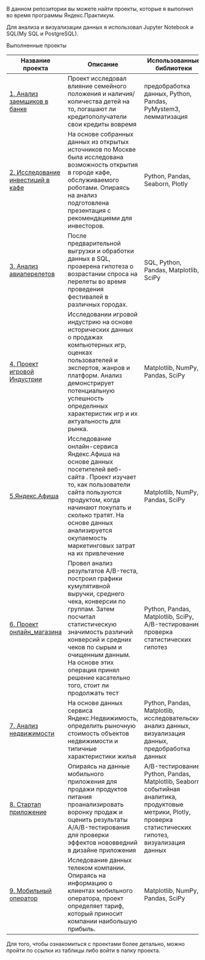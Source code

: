 В данном репозитории вы можете найти проекты, которые я выполнил во время программы Яндекс.Практикум.

Для анализа и визуализации данных я использовал Jupyter Notebook и SQL(My SQL и PostgreSQL).

Выполненные проекты


| Название проекта | Описание |  Использованные библиотеки |
| -----------------| ---------|----------------------------|
|[1. Анализ заемщиков в банке](<https://github.com/Ruzhantsou/mystuff/tree/master/bank_project>)|Проект исследовал влияние семейного положения и наличия/количества детей на то, погашают ли кредитополучатели свои кредиты вовремя|предобработка данных, Python, Pandas, PyMystem3, лемматизация|
|[2. Исследование инвестиций в кафе](<https://github.com/Ruzhantsou/mystuff/tree/master/cafe_project>)|На основе собранных данных из открытых источников по Москве была исследована возможность открытия в городе кафе, обслуживаемого роботами. Опираясь на анализ подготовлена презентация с рекомендациями для инвесторов.|Python, Pandas, Seaborn, Plotly|
|[3. Анализ авиаперелетов](<https://github.com/Ruzhantsou/mystuff/tree/master/flights_project>)|После предварительной выгрузки и обработки данных в SQL, проаерена гипотеза о возрастании спроса на перелеты во время проведения фестивалей в различных городах.|SQL, Python, Pandas, Matplotlib, SciPy|
| [4. Проект игровой Индустрии](<https://github.com/Ruzhantsou/mystuff/tree/master/game_project>)| Исследовании игровой индустрию на основе исторических данных о продажах компьютерных игр, оценках пользователей и экспертов, жанров и платформ. Анализ демонстрирует потенциальную успешность определнных характеристик игр и их актуальность для рынка.   |Matplotlib, NumPy, Pandas, SciPy |
| [5.Яндекс.Афиша](<https://github.com/Ruzhantsou/mystuff/tree/master/online_service-project>)| Исследование онлайн-сервиса Яндекс.Афиша на основе данных посетителей веб-сайта . Проект изучает то, как пользователи сайта пользуются продуктом, когда начинают покупать и сколько тратят. На основе данных анализируется окупаемость маркетинговых затрат на их привлечение  |Matplotlib, NumPy, Pandas, SciPy|
|[6. Проект онлайн_магазина](<https://github.com/Ruzhantsou/mystuff/tree/master/online_shop_project>)| Провел анализ результатов A/B-теста, построил графики кумулятивной выручки, среднего чека, конверсии по группам. Затем посчитал статистическую значимость различий конверсий и средних чеков по сырым и очищенным данным. На основе этих операция принял решение касательно того, стоит ли продолжать тест|Python, Pandas, Matplotlib, SciPy, A/B-тестирование, проверка статистических гипотез|
|[7. Анализ недвижимости](<https://github.com/Ruzhantsou/mystuff/tree/master/real_estate_project>)|На основе данных сервиса Яндекс.Недвижимость, определить рыночную стоимость объектов недвижимости и типичные характеристики жилья|Python, Pandas, Matplotlib, исследовательский анализ данных, визуализация данных, предобработка данных|
|[8. Стартап приложение](<https://github.com/Ruzhantsou/mystuff/tree/master/start_up_project>)|Опираясь на данные мобильного приложения для продажи продуктов питания проанализировать воронку продаж и оценить результаты A/A/B-тестирования для проверки эффектов нововведний в дизайне приложения|A/B-тестирование, Python, Pandas, Matplotlib, Seaborn, событийная аналитика, продуктовые метрики, Plotly, проверка статистических гипотез, визуализация данных|
|[9. Мобильный оператор](<https://github.com/Ruzhantsou/mystuff/tree/master/telecom_project>)| Иследование данных телеком компании. Опираясь на информацию о клиентах мобильного оператора, проект определяет тариф, который приносит компании наибольшую прибыль.|Matplotlib, NumPy, Pandas, SciPy|

     

Для того, чтобы ознакомиться с проектами более детально, можно пройти по ссылки из таблицы либо войти в папку проекта. 
